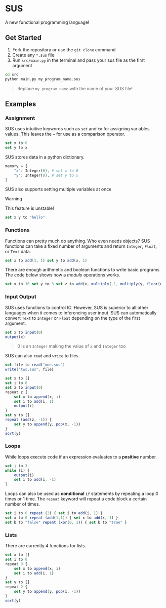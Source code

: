 # SUS

A new functional programming language!

## Get Started

1. Fork the repository or use the `git clone` command
2. Create any `*.sus` file
3. Run `src/main.py` in the terminal and pass your sus file as the first argument

```sh
cd src
python main.py my_program_name.sus
```
> Replace `my_program_name` with the name of your SUS file!

## Examples

### Assignment

SUS uses intuitive keywords such as `set` and `to` for assigning variables values. This leaves the `=` for use as a comparison operator.

```js
set x to 0
set y to x
```

SUS stores data in a python dictionary.

```py
memory = {
    "x": Integer(0), # set x to 0
    "y": Integer(0), # set y to x
}
```

SUS also supports setting multiple variables at once.

> [!WARNING]
> This feature is unstable!

```js
set x y to "hello"
```

### Functions

Functions can pretty much do anything. Who even needs objects? SUS functions can take a fixed number of arguments and return `Integer`, `Float`, or `Text` data.

```js
set x to add(1, 1) set y to add(x, 1)
```

There are enough arithmetic and boolean functions to write basic programs. The code below shows how a *modulo* operations works.

```js
set x to 10 set y to 3 set z to add(x, multiply(-1, multiply(y, floor(multiply(x, power(y, -1))))))
```

### Input Output

SUS uses functions to control IO. However, SUS is superior to all other languages when it comes to inferencing user input. SUS can automatically convert `Text` to `Integer` or `Float` depending on the type of the first argument.

```js
set x to input(0)
output(x)
```

> 0 is an `Integer` making the value of `x` and `Integer` too

SUS can also `read` and `write` to files.

```js
set file to read("one.sus")
write("two.sus", file)
```

```js
set x to []
set i to 0
set z to input(0)
repeat z {
    set x to append(x, i)
    set i to add(i, 1)
    output(i)
}
set y to []
repeat (add(z, -1)) {
    set y to append(y, pop(x, -1))
}
sort(y)
```

### Loops

While loops execute code if an expression evaluates to a **positive** number.

```js
set i to 3
while (i) {
    output(i)
    set i to add(i, -1)
}
```

Loops can also be used as **conditional** `if` statements by repeating a loop 0 times or 1 time. The `repeat` keyword will repeat a code block a certain number of times.

```js
set i to 0 repeat (2) { set i to add(i, 1) }
set x to 0 repeat (add(1,1)) { set x to add(x, 1) }
set b to "false" repeat (xor(0, 1)) { set b to "true" }
```

### Lists

There are currently 4 functions for lists.

```js
set x to []
set i to 0
repeat 3 {
    set x to append(x, i)
    set i to add(i, 1)
}
set y to []
repeat 2 {
    set y to append(y, pop(x, -1))
}
sort(y)
```
